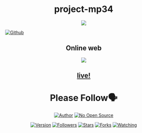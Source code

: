<h1 align="center">project-mp34</h1>
<p align="center"><img src="https://d.top4top.io/p_1807iw1ww0.png"/></p> <a href="https://github.com/IHackYours"><img title="Github" src="https://img.shields.io/badge/Github-IHACK--YOURS--GANS😳-blue?style=for-the-badge&logo=github"></a> 
<h2 align="center"><a
<h1 align="center">Online web</h1>
<p align="center"><img src="https://a.top4top.io/p_18063jpcx1.png"/></p>
<h2 align="center"><a href="https://ihackyours.github.io/project-insta">live!</a></h2>

<h1 align="center">Please Follow🗣️</h1>
<p align="center">
<a href="https://github.com/IHackYours"><img title="Author" src="https://img.shields.io/badge/Author-IHACK--YOURS-red.svg?style=for-the-badge&logo=github"></a>
<a href="#"><img title="No Open Source" src="https://img.shields.io/badge/No Open Source-🤡-green?style=for-the-badge"></a>
</p>
<p align="center">
<a href="#"><img title="Version" src="https://img.shields.io/badge/Version-0.1-green.svg?style=flat-square"></a>
<a href="https://github.com/IHackYours/followers"><img title="Followers" src="https://img.shields.io/github/followers/IHackYours?color=blue&style=flat-square"></a>
<a href="https://github.com/IHackYours/project-mp34/stargazers/"><img title="Stars" src="https://img.shields.io/github/stars/IHackYours/project-mp34?color=red&style=flat-square"></a>
<a href="https://github.com/IHackYours/project-mp34/network/members"><img title="Forks" src="https://img.shields.io/github/forks/IHackYours/project-mp34?color=red&style=flat-square"></a>
<a href="https://github.com/IHackYours/project-mp34/watchers"><img title="Watching" src="https://img.shields.io/github/watchers/IHackYours/project-mp34?label=Watchers&color=blue&style=flat-square"></a>
</p>
